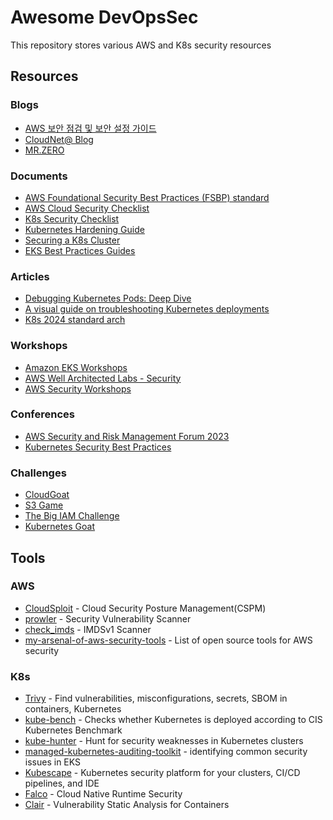 # Awesome DevOpsSec

This repository stores various AWS and K8s security resources

## Resources

### Blogs
- [AWS 보안 점검 및 보안 설정 가이드](https://rogue-gouda-f87.notion.site/AWS-de0b5749d03b464ea2e555cba3974d0b)
- [CloudNet@ Blog](https://gasidaseo.notion.site/gasidaseo/CloudNet-Blog-c9dfa44a27ff431dafdd2edacc8a1863)
- [MR.ZERO](https://mr-zero.tistory.com/)

### Documents
- [AWS Foundational Security Best Practices (FSBP) standard](https://docs.aws.amazon.com/securityhub/latest/userguide/fsbp-standard.html?fbclid=IwAR1G_Me8JWLdln5QdCbtOobzLkbG5pNtZX3RhkxXWynZa6ZIMsadtE5ZkWc_aem_th_AcNTJ4ku8j1NdTdF8W3tjUKcBGe0vWbKvIQNV3ibO00ezQaBCG8PyGYu5Tf35q8mt1s)
- [AWS Cloud Security Checklist](https://securitycipher.com/aws-security-checklist/)
- [K8s Security Checklist](https://kubernetes.io/docs/concepts/security/security-checklist/)
- [Kubernetes Hardening Guide](https://media.defense.gov/2022/Aug/29/2003066362/-1/-1/0/CTR_KUBERNETES_HARDENING_GUIDANCE_1.2_20220829.PDF)
- [Securing a K8s Cluster](https://kubernetes.io/docs/tasks/administer-cluster/securing-a-cluster/)
- [EKS Best Practices Guides](https://aws.github.io/aws-eks-best-practices/)

### Articles
- [Debugging Kubernetes Pods: Deep Dive](https://betterprogramming.pub/debugging-kubernetes-pods-deep-dive-d6b2814cd8ce)
- [A visual guide on troubleshooting Kubernetes deployments](https://learnk8s.io/troubleshooting-deployments)
- [K8s 2024 standard arch](https://github.com/sysnet4admin/_Book_k8sInfra/blob/main/docs/k8s-stnd-arch/2024/2024-k8s-stnd-arch.pdf)

### Workshops
- [Amazon EKS Workshops](https://awskrug.github.io/eks-workshop/)
- [AWS Well Architected Labs - Security](https://wellarchitectedlabs.com/security/)
- [AWS Security Workshops](https://awssecworkshops.com/)

### Conferences
- [AWS Security and Risk Management Forum 2023](https://www.awssecevents.com/ondemandtracks/)
- [Kubernetes Security Best Practices](https://www.youtube.com/watch?v=wqsUfvRyYpw&t=123s&ab_channel=CNCF%5BCloudNativeComputingFoundation%5D)

### Challenges
- [CloudGoat](https://github.com/RhinoSecurityLabs/cloudgoat)
- [S3 Game](http://s3game-level1.s3-website.us-east-2.amazonaws.com/level1.html)
- [The Big IAM Challenge](https://bigiamchallenge.com/challenge/1)
- [Kubernetes Goat](https://github.com/madhuakula/kubernetes-goat)

## Tools
### AWS
- [CloudSploit](https://github.com/aquasecurity/cloudsploit) - Cloud Security Posture Management(CSPM) 
- [prowler](https://github.com/prowler-cloud/prowler) - Security Vulnerability Scanner
- [check_imds](https://github.com/zer0-kr/SecOpsTools/blob/main/aws/check_imds.py) - IMDSv1 Scanner
- [my-arsenal-of-aws-security-tools](https://github.com/toniblyx/my-arsenal-of-aws-security-tools) - List of open source tools for AWS security

### K8s
- [Trivy](https://github.com/aquasecurity/trivy) - Find vulnerabilities, misconfigurations, secrets, SBOM in containers, Kubernetes
- [kube-bench](https://github.com/aquasecurity/kube-bench) - Checks whether Kubernetes is deployed according to CIS Kubernetes Benchmark 
- [kube-hunter](https://github.com/aquasecurity/kube-hunter) - Hunt for security weaknesses in Kubernetes clusters
- [managed-kubernetes-auditing-toolkit](https://github.com/DataDog/managed-kubernetes-auditing-toolkit) - identifying common security issues in EKS
- [Kubescape](https://github.com/kubescape/kubescape) - Kubernetes security platform for your clusters, CI/CD pipelines, and IDE
- [Falco](https://github.com/falcosecurity/falco) - Cloud Native Runtime Security
- [Clair](https://github.com/quay/clair) - Vulnerability Static Analysis for Containers

